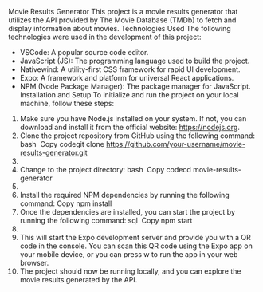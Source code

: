 
Movie Results Generator
This project is a movie results generator that utilizes the API provided by The Movie Database (TMDb) to fetch and display information about movies.
Technologies Used
The following technologies were used in the development of this project:
* VSCode: A popular source code editor.
* JavaScript (JS): The programming language used to build the project.
* Nativewind: A utility-first CSS framework for rapid UI development.
* Expo: A framework and platform for universal React applications.
* NPM (Node Package Manager): The package manager for JavaScript.
Installation and Setup
To initialize and run the project on your local machine, follow these steps:
1. Make sure you have Node.js installed on your system. If not, you can download and install it from the official website: https://nodejs.org.
2. Clone the project repository from GitHub using the following command: bash  Copy codegit clone https://github.com/your-username/movie-results-generator.git
3.   
4. Change to the project directory: bash  Copy codecd movie-results-generator
5.   
6. Install the required NPM dependencies by running the following command: Copy npm install 
7. Once the dependencies are installed, you can start the project by running the following command: sql  Copy npm start
8.   
9. This will start the Expo development server and provide you with a QR code in the console. You can scan this QR code using the Expo app on your mobile device, or you can press w to run the app in your web browser.
10. The project should now be running locally, and you can explore the movie results generated by the API.
